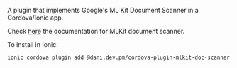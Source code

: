 A plugin that implements Google's ML Kit Document Scanner in a Cordova/Ionic app.

Check [here](https://developers.google.com/ml-kit/vision/doc-scanner) the documentation for MLKit document scanner.

To install in Ionic:

```
ionic cordova plugin add @dani.dev.pm/cordova-plugin-mlkit-doc-scanner
```